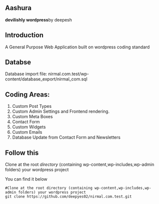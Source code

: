 ## Aashura ##
<strong>devilishly wordpress</strong>by deepesh

## Introduction ##
A General Purpose Web Application built on wordpress coding standard

## Databse ##
Database import file: nirmal.com.test/wp-content/database_export/nirmal_com.sql

## Coding Areas: ##
1. Custom Post Types
2. Custom Admin Settings and Frontend rendering.
3. Custom Meta Boxes
4. Contact Form
5. Custom Widgets
6. Custom Emails
7. Database Update from Contact Form and Newsletters

## Follow this ##
Clone at the root _directory_ (containing wp-content,wp-includes,wp-admin folders) your wordpress project

You can find it below
```git
#Clone at the root directory (containing wp-content,wp-includes,wp-admin folders) your wordpress project
git clone https://github.com/deepyes02/nirmal.com.test.git
```
